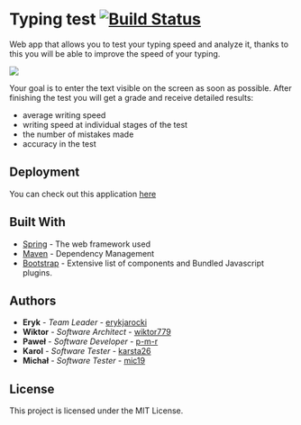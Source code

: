 # Typing test [![Build Status](https://travis-ci.org/TypingGods/Typing-test.svg?branch=master)](https://travis-ci.org/TypingGods/Typing-test)
Web app that allows you to test your typing speed and analyze it, thanks to this you will be able to improve the speed of your typing. 

<img src="https://media.giphy.com/media/Fe3djy8WYd6yM6egzD/giphy.gif">

Your goal is to enter the text visible on the screen as soon as possible. After finishing the test you will get a grade and receive detailed results:
* average writing speed
* writing speed at individual stages of the test
* the number of mistakes made
* accuracy in the test

## Deployment
You can check out this application [here](https://typing-test-app.herokuapp.com/)

## Built With

* [Spring](https://docs.spring.io/spring/docs/current/spring-framework-reference/index.html) - The web framework used
* [Maven](https://maven.apache.org/) - Dependency Management
* [Bootstrap](http://getbootstrap.com/) - Extensive list of components and Bundled Javascript plugins.

## Authors

* **Eryk** - *Team Leader* - [erykjarocki](https://github.com/erykjarocki)
* **Wiktor** - *Software Architect* - [wiktor779](https://github.com/wiktor779)
* **Paweł** - *Software Developer* - [p-m-r](https://github.com/p-m-r)
* **Karol** - *Software Tester* - [karsta26](https://github.com/karsta26)
* **Michał** - *Software Tester* - [mic19](https://github.com/mic19)

## License

This project is licensed under the MIT License.

